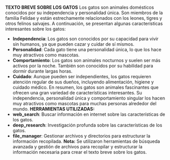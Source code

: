 **TEXTO BREVE SOBRE LOS GATOS**
Los gatos son animales domésticos conocidos por su independencia y personalidad única. Son miembros de la familia Felidae y están estrechamente relacionados con los leones, tigres y otros felinos salvajes.
A continuación, se presentan algunas características interesantes sobre los gatos:
* **Independencia**: Los gatos son conocidos por su capacidad para vivir sin humanos, ya que pueden cazar y cuidar de sí mismos.
* **Personalidad**: Cada gato tiene una personalidad única, lo que los hace muy atractivos como mascotas.
* **Comportamiento**: Los gatos son animales nocturnos y suelen ser más activos por la noche. También son conocidos por su habilidad para dormir durante largas horas.
* **Cuidado**: Aunque pueden ser independientes, los gatos requieren atención regular de sus dueños, incluyendo alimentación, higiene y cuidado médico.
En resumen, los gatos son animales fascinantes que ofrecen una gran variedad de características interesantes. Su independencia, personalidad única y comportamiento singular los hacen muy atractivos como mascotas para muchas personas alrededor del mundo.
**HERRAMIENTAS UTILIZADAS:**
* **web_search**: Buscar información en internet sobre las características de los gatos.
* **deep_research**: Investigación profunda sobre las características de los gatos.
* **file_manager**: Gestionar archivos y directorios para estructurar la información recopilada.
**Nota:** Se utilizaron herramientas de búsqueda avanzada y gestión de archivos para recopilar y estructurar la información necesaria para crear el texto breve sobre los gatos.